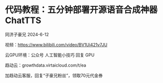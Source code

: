 # 代码教程：五分钟部署开源语音合成神器ChatTTS

同济子豪兄 2024-6-12

视频：https://www.bilibili.com/video/BV1Ui421v7JU

云GPU环境：公众号 人工智能小技巧 回复 GPU

趋动云：growthdata.virtaicloud.com/t/ea

加趋动云客服，回复“子豪兄粉丝”，领取70元代金券
